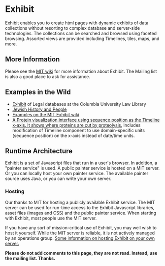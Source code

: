 # Exhibit #
Exhibit enables you to create html pages with dynamic exhibits of data collections without resorting to complex database and server-side technologies. The collections can be searched and browsed using faceted browsing. Assorted views are provided including Timelines, tiles, maps, and more.

## More Information ##
Please see the [MIT wiki](http://simile.mit.edu/wiki/Exhibit) for more information about Exhibit. The Mailing list is also a good place to ask for assistance.

## Examples in the Wild ##
  * [Exhibit](http://libdev.law.columbia.edu/neweres/sorted.html) of Legal databases at the Columbia University Law Library
  * [Jewish History and People](https://fc.gannacademy.org/gannopedia/jhistory/jhexhibit.html)
  * [Examples on the MIT Exhibit wiki](http://simile.mit.edu/wiki/Exhibit/Examples)
  * [A Protein visualization interface using sequence position as the Timeline x-axis. It shows where proteins are cut by proteolysis.](http://substrate.burnham.org/) Includes modification of Timeline component to use domain-specific units (sequence position) on the x-axis instead of date/time units.

## Runtime Architecture ##
Exhibit is a set of Javascript files that run in a user's browser. In addition, a "painter service" is used. A public painter service is hosted on a MIT server. Or you can locally host your own painter service. The available painter source uses Java, or you can write your own server.

### Hosting ###
Our thanks to MIT for hosting a publicly available Exhibit service. The MIT server can be used for run-time access to the Exhibit Javascript libraries, asset files (images and CSS) and the public painter service. When starting with Exhibit, most people use the MIT server.

If you have any sort of mission-critical use of Exhibit, you may well wish to host it yourself. While the MIT server is reliable, it is not actively managed by an operations group. [Some information on hosting Exhibit on your own server.](http://www.stevetrefethen.com/blog/HostingMITsSimileExhibitOSProject.aspx)

**Please do not add comments to this page, they are not read. Instead, use the mailing list. Thanks.**